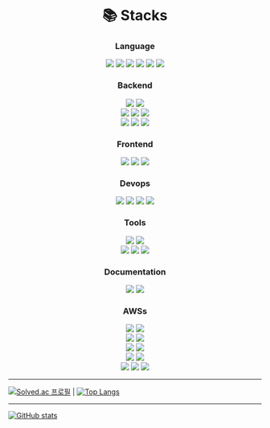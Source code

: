 
<div align=center>

# 📚 Stacks
### Language
<img src="https://img.shields.io/badge/typescript-3178C6?style=for-the-badge&logo=typescript&logoColor=black">
<img src="https://img.shields.io/badge/java-007396?style=for-the-badge&logo=java&logoColor=white">

<img src="https://img.shields.io/badge/python-3776AB?style=for-the-badge&logo=python&logoColor=white">
<img src="https://img.shields.io/badge/javascript-F7DF1E?style=for-the-badge&logo=javascript&logoColor=black">

<img src="https://img.shields.io/badge/c-A8B9CC?style=for-the-badge&logoColor=black">
<img src="https://img.shields.io/badge/c++-00599C?style=for-the-badge&logo=c++&logoColor=black">

### Backend
<img src="https://img.shields.io/badge/spring-6DB33F?style=for-the-badge&logo=spring&logoColor=white">
<img src="https://img.shields.io/badge/spring_boot-6DB33F?style=for-the-badge&logo=springboot&logoColor=white">


<br>
<img src="https://img.shields.io/badge/spring_data_jpa-6DB33F?style=for-the-badge">

<img src="https://img.shields.io/badge/django-092E20?style=for-the-badge&logo=django&logoColor=white">
<img src="https://img.shields.io/badge/express-000000?style=for-the-badge&logo=express&logoColor=white">
<br>
<img src="https://img.shields.io/badge/mysql-4479A1?style=for-the-badge&logo=mysql&logoColor=white">
<img src="https://img.shields.io/badge/mariadb-003545?style=for-the-badge&logo=mariadb&logoColor=white">

<img src="https://img.shields.io/badge/amazon_dynamo_db-4053D6?style=for-the-badge&logo=amazondynamodb&logoColor=white">

### Frontend
<img src="https://img.shields.io/badge/html5-E34F26?style=for-the-badge&logo=html5&logoColor=white">
<img src="https://img.shields.io/badge/css-1572B6?style=for-the-badge&logo=css3&logoColor=white">
<img src="https://img.shields.io/badge/vue.js-4FC08D?style=for-the-badge&logo=vue.js&logoColor=white">

### Devops
<img src="https://img.shields.io/badge/docker-2496ED?style=for-the-badge&logo=docker&logoColor=white">
<img src="https://img.shields.io/badge/linux-FCC624?style=for-the-badge&logo=linux&logoColor=black">
<img src="https://img.shields.io/badge/aws-232F3E?style=for-the-badge&logo=amazon-aws&logoColor=white">
<img src="https://img.shields.io/badge/serverless-FD5750?style=for-the-badge&logo=serverless&logoColor=white">
  
### Tools
<img src="https://img.shields.io/badge/github-181717?style=for-the-badge&logo=github&logoColor=white">
<img src="https://img.shields.io/badge/git-F05032?style=for-the-badge&logo=git&logoColor=white">
<br>
<img src="https://img.shields.io/badge/visual_studio_code-007ACC?style=for-the-badge&logo=visual-studio-code&logoColor=white">

<img src="https://img.shields.io/badge/IntelliJ_IDEA-000000?style=for-the-badge&logo=intellij-idea&logoColor=white">
<img src="https://img.shields.io/badge/webstorm-000000?style=for-the-badge&logo=webstorm&logoColor=white">

### Documentation
<img src="https://img.shields.io/badge/swagger-85EA2D?style=for-the-badge&logo=swagger&logoColor=white">
<img src="https://img.shields.io/badge/jira-0052CC?style=for-the-badge&logo=jira&logoColor=white">

### AWSs

<img src="https://img.shields.io/badge/aws_api_gateway-FF4F8B?style=for-the-badge&logo=amazonapigateway&logoColor=white">
<img src="https://img.shields.io/badge/aws_lambda-FF9900?style=for-the-badge&logo=awslambda&logoColor=white">
<br>
<img src="https://img.shields.io/badge/aws_s3-569A31?style=for-the-badge&logo=amazons3&logoColor=white">
<img src="https://img.shields.io/badge/aws_EC2-FF9900?style=for-the-badge&logo=amazonec2&logoColor=white">
<br>
<img src="https://img.shields.io/badge/amazon_dynamo_db-4053D6?style=for-the-badge&logo=amazondynamodb&logoColor=white">
<img src="https://img.shields.io/badge/aws_RDS-527FFF?style=for-the-badge&logo=amazonrds&logoColor=white">
<br>
<img src="https://img.shields.io/badge/aws_sqs-FF4F8B?style=for-the-badge&logo=amazonsqs&logoColor=white">
<img src="https://img.shields.io/badge/aws_sms-FF4F8B?style=for-the-badge&logo=amazonsms&logoColor=white">
<br>
<img src="https://img.shields.io/badge/aws_cognito-FF0000?style=for-the-badge&logoColor=white">
<img src="https://img.shields.io/badge/aws_signature-FF0000?style=for-the-badge&logoColor=white">
<img src="https://img.shields.io/badge/aws_waf-FF4F8B?style=for-the-badge&logoColor=white">
</div>

<p align="center">

--- 
[![Solved.ac 프로필](http://mazassumnida.wtf/api/v2/generate_badge?boj=jmhee3410)](https://solved.ac/profile/jmhee3410) | [![Top Langs](https://github-readme-stats.vercel.app/api/top-langs/?username=jmhee28&show_icons=true&icon_color=004386&layout=compact&theme=tokyonight)](#none)





</p>

---

[![GitHub stats](https://github-readme-stats.vercel.app/api?username=jmhee28&show_icons=true&theme=tokyonight)](#none)


